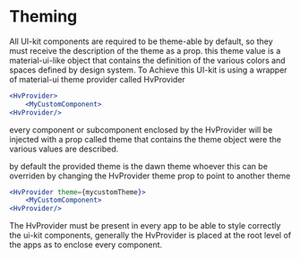 # Theming

All UI-kit components are required to be theme-able by default, so they must receive the description of the theme as a prop.
this theme value is a material-ui-like object that contains the definition of the various colors and spaces defined by design system.
To Achieve this UI-kit is using a wrapper of material-ui theme provider called HvProvider

```jsx
<HvProvider>
    <MyCustomComponent>
<HvProvider/>
```
every component or subcomponent enclosed by the HvProvider will be injected with a prop called theme that contains the theme object were the various values are described.

by default the provided theme is the dawn theme whoever this can be overriden by changing the HvProvider theme prop to point to another theme

```jsx
<HvProvider theme={mycustomTheme}>
    <MyCustomComponent>
<HvProvider/>
```
The HvProvider must be present in every app to be able to style correctly the ui-kit components, generally the HvProvider is placed at the root level of the apps as to enclose every component.

